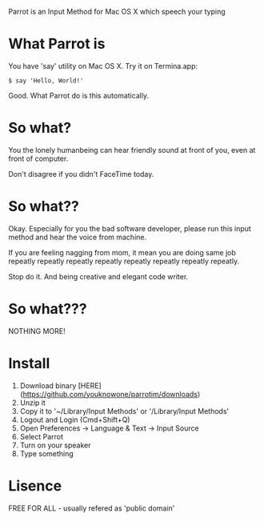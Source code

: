 Parrot is an Input Method for Mac OS X which speech your typing

# What Parrot is
You have 'say' utility on Mac OS X. Try it on Termina.app:

	$ say 'Hello, World!'

Good. What Parrot do is this automatically.

# So what?
You the lonely humanbeing can hear friendly sound at front of you, even at front of computer.

Don't disagree if you didn't FaceTime today.

# So what??
Okay. Especially for you the bad software developer, please run this input method and hear the voice from machine.

If you are feeling nagging from mom, it mean you are doing same job repeatly repeatly repeatly repeatly repeatly repeatly repeatly repeatly.

Stop do it. And being creative and elegant code writer.

# So what???
NOTHING MORE!

# Install
1. Download binary [HERE] (https://github.com/youknowone/parrotim/downloads)
1. Unzip it
1. Copy it to '~/Library/Input Methods' or '/Library/Input Methods'
1. Logout and Login (Cmd+Shift+Q)
1. Open Preferences -> Language & Text -> Input Source
1. Select Parrot
1. Turn on your speaker
1. Type something

# Lisence
FREE FOR ALL - usually refered as 'public domain'

